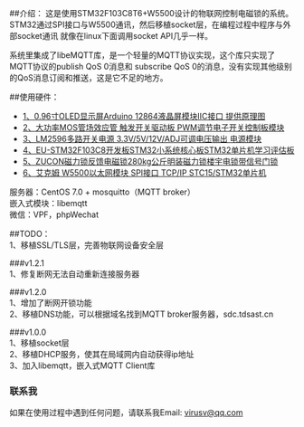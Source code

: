 ##介绍：
这是使用STM32F103C8T6+W5500设计的物联网控制电磁锁的系统。  
STM32通过SPI接口与W5500通讯，然后移植socket层，在编程过程中程序与外部socket通讯
就像在linux下面调用socket API几乎一样。  

系统里集成了libeMQTT库，是一个轻量的MQTT协议实现，这个库只实现了MQTT协议的publish QoS 0消息和
subscribe QoS 0的消息，没有实现其他级别的QoS消息订阅和推送，这是它不足的地方。  

##使用硬件：  

* [1、0.96寸OLED显示屏Arduino 12864液晶屏模块IIC接口 提供原理图](https://detail.tmall.com/item.htm?spm=a230r.1.14.13.5913092etxEcFs&id=531082889483&cm_id=140105335569ed55e27b&abbucket=7)  
* [2、大功率MOS管场效应管 触发开关驱动板 PWM调节电子开关控制板模块](https://detail.tmall.com/item.htm?id=535354446438&_u=t2dmg8j26111)
* [3、LM2596多路开关电源 3.3V/5V/12V/ADJ可调电压输出 电源模块](https://item.taobao.com/item.htm?id=525275474884&_u=t2dmg8j26111)
* [4、EU-STM32F103C8开发板STM32小系统核心板STM32单片机学习评估板](https://item.taobao.com/item.htm?spm=a1z10.5-c.w4002-4286033451.20.21490a4fih9UQ9&id=39907173191)
* [5、ZUCON磁力锁反馈电磁锁280kg公斤明装磁力锁楼宇电锁带信号门锁](https://item.taobao.com/item.htm?id=19933084848&_u=t2dmg8j26111)
* [6、艾克姆 W5500以太网模块 SPI接口 TCP/IP STC15/STM32单片机](https://item.taobao.com/item.htm?id=535409082707&_u=t2dmg8j26111)

服务器：CentOS 7.0 + mosquitto（MQTT broker）  
嵌入式模块：libemqtt  
微信：VPF，phpWechat  

##TODO：  
1、移植SSL/TLS层，完善物联网设备安全层

###v1.2.1  
1、修复断网无法自动重新连接服务器

###v1.2.0   
1、增加了断网开锁功能  
2、移植DNS功能，可以根据域名找到MQTT broker服务器，sdc.tdsast.cn

###v1.0.0  
1、移植socket层  
2、移植DHCP服务，使其在局域网内自动获得ip地址  
3、加入libemqtt，嵌入式MQTT Client库  


### 联系我
如果在使用过程中遇到任何问题，请联系我Email: virusv@qq.com
